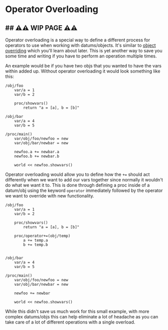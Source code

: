 # Operator Overloading

## ## ⚠⚠ WIP PAGE ⚠⚠

Operator overloading is a special way to define a different process for operators to use when working with datums/objects. It's similar to [object overriding](../objs/inheritance.md) which you'll learn about later. This is yet another way to save you some time and writing if you have to perform an operation multiple times.

An example would be if you have two objs that you wanted to have the vars within added up. Without operator overloading it would look something like this:

```dm
/obj/foo
	var/a = 1
	var/b = 2

	proc/showvars()
		return "a = [a], b = [b]"

/obj/bar
	var/a = 4
	var/b = 5

/proc/main()
	var/obj/foo/newfoo = new
	var/obj/bar/newbar = new

	newfoo.a += newbar.a
	newfoo.b += newbar.b

	world << newfoo.showvars()
```

Operator overloading would allow you to define how the `+=` should act differently when we want to add our vars together since normally it wouldn't do what we want it to. This is done through defining a proc inside of a datum/obj using the keyword `operator` immediately followed by the operator we want to override with new functionality.

```dm
/obj/foo
	var/a = 1
	var/b = 2

	proc/showvars()
		return "a = [a], b = [b]"

	proc/operator+=(obj/temp)
		a += temp.a
		b += temp.b


/obj/bar
	var/a = 4
	var/b = 5

/proc/main()
	var/obj/foo/newfoo = new
	var/obj/bar/newbar = new

	newfoo += newbar

	world << newfoo.showvars()
```

While this didn't save us much work for this small example, with more complex datums/objs this can help eliminate a lot of headache as you can take care of a lot of different operations with a single overload.
